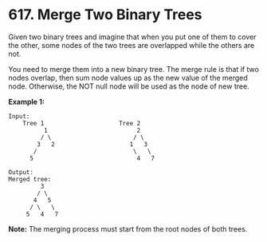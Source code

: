 # 617. Merge Two Binary Trees

Given two binary trees and imagine that when you put one of them to cover the
other, some nodes of the two trees are overlapped while the others are not.

You need to merge them into a new binary tree. The merge rule is that if two
nodes overlap, then sum node values up as the new value of the merged node.
Otherwise, the NOT null node will be used as the node of new tree.

__Example 1:__

```
Input: 
	Tree 1                     Tree 2 
          1                         2
         / \                       / \
        3   2                     1   3
       /                           \   \
      5                             4   7

Output: 
Merged tree:
	     3
	    / \
	   4   5
	  / \   \
	 5   4   7
``` 

__Note:__ The merging process must start from the root nodes of both trees.
